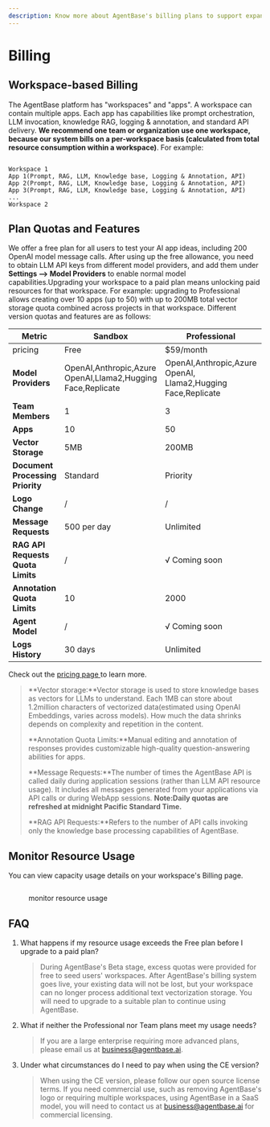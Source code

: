 ```yaml
---
description: Know more about AgentBase's billing plans to support expanding your usage.
---
```


# Billing

## Workspace-based Billing

The AgentBase platform has "workspaces" and "apps". A workspace can contain multiple apps. Each app has capabilities like prompt orchestration, LLM invocation, knowledge RAG, logging & annotation, and standard API delivery. **We recommend one team or organization use one workspace, because our system bills on a per-workspace basis (calculated from total resource consumption within a workspace)**. For example:

```Plaintext

Workspace 1  
App 1(Prompt, RAG, LLM, Knowledge base, Logging & Annotation, API)
App 2(Prompt, RAG, LLM, Knowledge base, Logging & Annotation, API) 
App 3(Prompt, RAG, LLM, Knowledge base, Logging & Annotation, API)
...
Workspace 2
```

## Plan Quotas and Features

We offer a free plan for all users to test your AI app ideas, including 200 OpenAI model message calls. After using up the free allowance, you need to obtain LLM API keys from different model providers, and add them under **Settings --> Model Providers** to enable normal model capabilities.Upgrading your workspace to a paid plan means unlocking paid resources for that workspace. For example: upgrading to Professional allows creating over 10 apps (up to 50) with up to 200MB total vector storage quota combined across projects in that workspace. Different version quotas and features are as follows:

<table><thead><tr><th width="148">Metric</th><th width="237">Sandbox</th><th>Professional </th><th>Team</th></tr></thead><tbody><tr><td>pricing</td><td>Free</td><td>$59/month</td><td>$159/month</td></tr><tr><td><strong>Model Providers</strong></td><td>OpenAI,Anthropic,Azure OpenAI,Llama2,Hugging Face,Replicate</td><td>OpenAI,Anthropic,Azure OpenAI, Llama2,Hugging Face,Replicate</td><td>OpenAI,Anthropic,Azure OpenAI, Llama2,Hugging Face,Replicate</td></tr><tr><td><strong>Team Members</strong></td><td>1</td><td>3</td><td>Unlimited</td></tr><tr><td><strong>Apps</strong></td><td>10</td><td>50</td><td>Unlimited</td></tr><tr><td><strong>Vector Storage</strong></td><td>5MB</td><td>200MB</td><td>1GB</td></tr><tr><td><strong>Document Processing Priority</strong></td><td>Standard</td><td>Priority</td><td>Priority</td></tr><tr><td><strong>Logo Change</strong></td><td>/</td><td>/</td><td>√</td></tr><tr><td><strong>Message Requests</strong></td><td>500 per day</td><td>Unlimited</td><td>Unlimited</td></tr><tr><td><strong>RAG API Requests Quota Limits</strong></td><td>/</td><td>√ Coming soon</td><td>√ Coming soon</td></tr><tr><td><strong>Annotation Quota Limits</strong></td><td>10</td><td>2000</td><td>5000</td></tr><tr><td><strong>Agent Model</strong></td><td>/</td><td>√ Coming soon</td><td>√ Coming soon</td></tr><tr><td><strong>Logs History</strong></td><td>30 days</td><td>Unlimited</td><td>Unlimited</td></tr></tbody></table>

Check out the [pricing page ](https://agentbase.ai/pricing)to learn more.

> **Vector storage:**Vector storage is used to store knowledge bases as vectors for LLMs to understand. Each 1MB can store about 1.2million characters of vectorized data(estimated using OpenAI Embeddings, varies across models). How much the data shrinks depends on complexity and repetition in the content.
>
> **Annotation Quota Limits:**Manual editing and annotation of responses provides customizable high-quality question-answering abilities for apps.&#x20;
>
> **Message Requests:**The number of times the AgentBase API is called daily during application sessions (rather than LLM API resource usage). It includes all messages generated from your applications via API calls or during WebApp sessions. **Note:Daily quotas are refreshed at midnight Pacific Standard Time.**
>
> **RAG API Requests:**Refers to the number of API calls invoking only the knowledge base processing capabilities of AgentBase.

## Monitor Resource Usage

You can view capacity usage details on your workspace's Billing page.

<figure><img src="../.gitbook/assets/usage.png" alt=""><figcaption><p>monitor resource usage</p></figcaption></figure>

## FAQ

1.  What happens if my resource usage exceeds the Free plan before I upgrade to a paid plan?

    > During AgentBase's Beta stage, excess quotas were provided for free to seed users' workspaces. After AgentBase's billing system goes live, your existing data will not be lost, but your workspace can no longer process additional text vectorization storage. You will need to upgrade to a suitable plan to continue using AgentBase.
2.  What if neither the Professional nor Team plans meet my usage needs?

    > If you are a large enterprise requiring more advanced plans, please email us at [business@agentbase.ai](mailto:business@agentbase.ai).
3.  Under what circumstances do I need to pay when using the CE version?

    > When using the CE version, please follow our open source license terms. If you need commercial use, such as removing AgentBase's logo or requiring multiple workspaces, using AgentBase in a SaaS model, you will need to contact us at [business@agentbase.ai](mailto:business@agentbase.ai) for commercial licensing.
